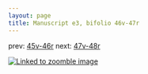 ```yaml
---
layout: page
title: Manuscript e3, bifolio 46v-47r
---
```


prev: [45v-46r](../45v-46r/) next: [47v-48r](../47v-48r/)



[![Linked to zoomble image](http://www.homermultitext.org/iipsrv?IIIF=/project/homer/pyramidal/deepzoom/hmt/e3bifolio/v1/vb_46v_47r.tif/full/2000,/0/default.jpg)](http://www.homermultitext.org/ict2/?urn=urn:cite2:hmt:e3bifolio.v1:vb_46v_47r)

